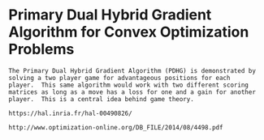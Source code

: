# Primary Dual Hybrid Gradient Algorithm for Convex Optimization Problems

    The Primary Dual Hybrid Gradient Algorithm (PDHG) is demonstrated by solving a two player game for advantageous positions for each 
    player.  This same algorithm would work with two different scoring matrices as long as a move has a loss for one and a gain for another
    player.  This is a central idea behind game theory.  
    
    https://hal.inria.fr/hal-00490826/
    
    http://www.optimization-online.org/DB_FILE/2014/08/4498.pdf
